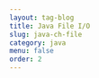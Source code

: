 ```yaml
---
layout: tag-blog
title: Java File I/O
slug: java-ch-file
category: java
menu: false
order: 2
---
```

